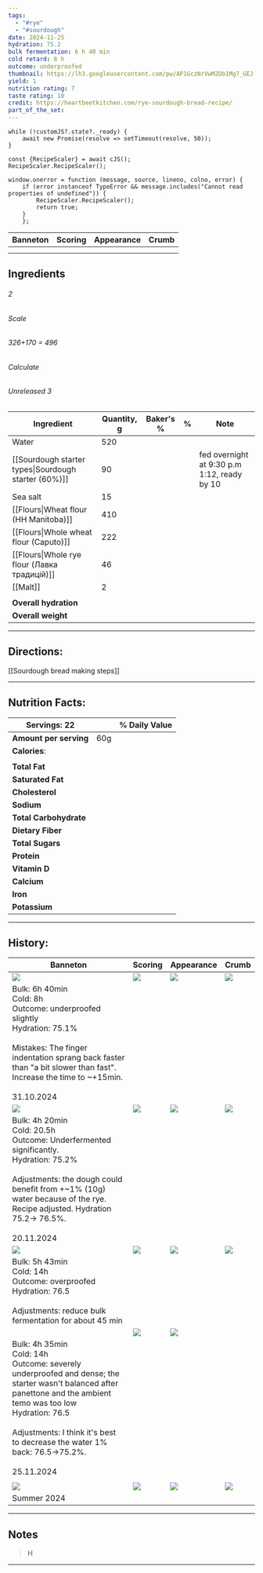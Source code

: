 ```yaml
---
tags:
  - "#rye"
  - "#sourdough"
date: 2024-11-25
hydration: 75.2
bulk fermentation: 6 h 40 min
cold retard: 8 h
outcome: underproofed
thumbnail: https://lh3.googleusercontent.com/pw/AP1GczNrVwM2Db1Mg7_GEJ-sWAyYm-UZcFczq6Yf7376tL_n90Iu5x2oqr50BzbD6fj0WyuixkskClYQrCqmFj_GCIv_cQRAj-cOw4Ul__OlazFyfLs8q9utoWX7oWz1wsfMJw4itFnd6SDev6J2lMD9tkMz=w1280-h960-s-no-gm?authuser=0
yield: 1
nutrition rating: 7
taste rating: 10
credit: https://heartbeetkitchen.com/rye-sourdough-bread-recipe/
part_of_the_set:
---
```

```dataviewjs
while (!customJS?.state?._ready) { 
	await new Promise(resolve => setTimeout(resolve, 50)); 
} 

const {RecipeScaler} = await cJS();
RecipeScaler.RecipeScaler();

window.onerror = function (message, source, lineno, colno, error) {
	if (error instanceof TypeError && message.includes("Cannot read properties of undefined")) {
		RecipeScaler.RecipeScaler();
		return true;
	}
    };
```

| Banneton                                                                                                                                                                                                                             | Scoring                                                                                                                                                                                                                              | Appearance                                                                                                                                                                                                                           | Crumb                                                                                                                                                                                                                                |
| ------------------------------------------------------------------------------------------------------------------------------------------------------------------------------------------------------------------------------------ | ------------------------------------------------------------------------------------------------------------------------------------------------------------------------------------------------------------------------------------ | ------------------------------------------------------------------------------------------------------------------------------------------------------------------------------------------------------------------------------------ | ------------------------------------------------------------------------------------------------------------------------------------------------------------------------------------------------------------------------------------ |
|                                                                                                                                                                                                                                      |                                                                                                                                                                                                                                      |                                                                                                                                                                                                                                      |                                                                                                                                                                                                                                      |
|                                                                                                                                                                                                                                      |                                                                                                                                                                                                                                      |                                                                                                                                                                                                                                      |                                                                                                                                                                                                                                      |


## Ingredients

###### 2
###### Scale
###### 326+170 = 496
###### Calculate
###### Unreleased 3

| Ingredient                                           | Quantity, g | Baker's % | %   | Note                                        |
| ---------------------------------------------------- | ----------- | --------- | --- | ------------------------------------------- |
| Water                                                | 520         |           |     |                                             |
| [[Sourdough starter types\|Sourdough starter (60%)]] | 90          |           |     | fed overnight at 9:30 p.m 1:12, ready by 10 |
| Sea salt                                             | 15          |           |     |                                             |
| [[Flours\|Wheat flour (HH Manitoba)]]                | 410         |           |     |                                             |
| [[Flours\|Whole wheat flour (Caputo)]]               | 222         |           |     |                                             |
| [[Flours\|Whole rye flour (Лавка традицій)]]         | 46          |           |     |                                             |
| [[Malt]]                                             | 2           |           |     |                                             |
|                                                      |             |           |     |                                             |
| **Overall hydration**                                |             |           |     |                                             |
| **Overall weight**                                   |             |           |     |                                             |





---
## Directions:

[[Sourdough bread making steps]]


---
## Nutrition Facts:

| **Servings:** 22       |       | % Daily Value |
| ---------------------- | ----- | ------------- |
| **Amount per serving** | 60g   |               |
| **Calories**:          |       |               |
|                        |       |               |
| **Total Fat**          |       |               |
| **Saturated Fat**      |       |               |
| **Cholesterol**        |       |               |
| **Sodium**             |       |               |
| **Total Carbohydrate** |       |               |
| **Dietary Fiber**      |       |               |
| **Total Sugars**       |       |               |
| **Protein**            |       |               |
| **Vitamin D**          |       |               |
| **Calcium**            |       |               |
| **Iron**               |       |               |
| **Potassium**          |       |               |

---
## History:

| Banneton                                                                                                                                                                                                                                                                      | Scoring                                                                                                                                                                                                                              | Appearance                                                                                                                                                                                                                           | Crumb                                                                                                                                                                                                                                |
| ----------------------------------------------------------------------------------------------------------------------------------------------------------------------------------------------------------------------------------------------------------------------------- | ------------------------------------------------------------------------------------------------------------------------------------------------------------------------------------------------------------------------------------ | ------------------------------------------------------------------------------------------------------------------------------------------------------------------------------------------------------------------------------------ | ------------------------------------------------------------------------------------------------------------------------------------------------------------------------------------------------------------------------------------ |
| ![](https://lh3.googleusercontent.com/pw/AP1GczP8OVsuAIFeBsOHn28Eae-rHtc5ZiX9-2xUlCxPqLYndSh3wF3LOyYGW2eljygEdU3Jt_6_1Xs5vNoq3XSnxfU9kYUUf0ooZ14KXD-Gzj-ow66azOYXwTczBPil0BwR2dt2aBHFzo-wrsM31pC5u_1L=w1280-h960-s-no-gm?authuser=0)                                          | ![](https://lh3.googleusercontent.com/pw/AP1GczNDb6FaMdukJZA8tgKftgCVDFdZ1f9NHG6sPlPspS-T5vTlvNx_OnZw5kOQyigHYLUppzlh993MJYSlLTOpR7BR7iVSpnGtXiZKpB4rjnsYIG5-qX6QflSV1hKdiTtllNsK535M_wnTIWGisMNLFuQj=w1280-h960-s-no-gm?authuser=0) | ![](https://lh3.googleusercontent.com/pw/AP1GczNrVwM2Db1Mg7_GEJ-sWAyYm-UZcFczq6Yf7376tL_n90Iu5x2oqr50BzbD6fj0WyuixkskClYQrCqmFj_GCIv_cQRAj-cOw4Ul__OlazFyfLs8q9utoWX7oWz1wsfMJw4itFnd6SDev6J2lMD9tkMz=w1280-h960-s-no-gm?authuser=0) | ![](https://lh3.googleusercontent.com/pw/AP1GczO5_607lAXhdl01RLgOQsUHzwCB9_IYOt_JqQQwWx2vDerowOL8yKttjtH_-57QuLIl6Gdwh3OAfHI8Z0XbmyMzzZgvkkRTtgRcceV3tKclGEm98wgl8WnE4JHbB-gRLi59-HweSwCXx1mQgnSY_qp6=w779-h1039-s-no-gm?authuser=0) |
| Bulk: 6h 40min<br>Cold: 8h <br>Outcome: underproofed slightly<br>Hydration: 75.1% <br><br>Mistakes: The finger indentation sprang back faster than "a bit slower than fast". Increase the time to ~+15min.<br><br>31.10.2024                                                  |                                                                                                                                                                                                                                      |                                                                                                                                                                                                                                      |                                                                                                                                                                                                                                      |
| ![](https://lh3.googleusercontent.com/pw/AP1GczMQFo0LnVSI07lJjJLdJmEXXRXD_LxqMqttFPiqpw6meoHSN3B12gRbCmnFleaRlfqtjpIvLifL6ICwke6vxiZ2L6gCEbKig_r2qgZGEXsAt5FdFVdfQS4LRe_KN-5WWuQHH1Fl-Ph9CMthDqsoib6k=w1171-h879-s-no-gm?authuser=0)                                          | ![](https://lh3.googleusercontent.com/pw/AP1GczNpJDZXvnmEAtfiF7V8A3OVyolKiJXC-dqXHKwmtMuCWVOcuZg1s4_RewSIMEO9nlJfF5i5uiz6s3zXfJkuMobsn1_-9HFfITdc7E0i3aNvy5sn2s7mNmlfvzJb4B1PODmK50qFjG-MLTAufGxu6tlI=w1104-h879-s-no-gm?authuser=0) | ![](https://lh3.googleusercontent.com/pw/AP1GczOSNUeeCwuALng_ouSPB5n-dhrktu62lp0UfUfFaBeRBU5fDH_lreYlxkfeNxCD5muVvZFaWCE5WPRe2PC2T1iMr1YQRfk6ndj6ib03cINZ6kFA6IQ_meiO3WBG92PbfzYIsWot7qLHA0AvPbzdAtzY=w1171-h879-s-no-gm?authuser=0) | ![](https://lh3.googleusercontent.com/pw/AP1GczPZxcfgc6Y4-SORwC1dyOWaNDxNj28V18H4WiYHRQVujGb-hRAWkNLCdTZgg18kGLN9AAb0pvvq82LwvnrXbgtacBfSACpCkWADhvUR2eA09fI-fTpgeFPE4ZZFY4TuzGmd6VTwhuxWujQAxlkOOpv8=w1280-h822-s-no-gm?authuser=0) |
| Bulk: 4h 20min<br>Cold: 20.5h<br>Outcome: Underfermented significantly.<br>Hydration: 75.2%<br><br>Adjustments: the dough could benefit from +~1% (10g) water because of the rye. Recipe adjusted. Hydration 75.2-> 76.5%.<br><br>20.11.2024                                  |                                                                                                                                                                                                                                      |                                                                                                                                                                                                                                      |                                                                                                                                                                                                                                      |
| ![](https://lh3.googleusercontent.com/pw/AP1GczPCGjaisPjxM9GeoMhh-nbklTMGbsUIxDV0Kcc_cGlI0TCk4OKZlK3LDOtZu896dPUhI5t7VYmFO7LAZSnWWAXkfQDYHqK2i0jZHc_r1BlqJ4oE_roT1-KQHNPv4neRFKCJarT-oHCPnTprevisfdHZ=w1171-h879-s-no-gm?authuser=0)                                          | ![](https://lh3.googleusercontent.com/pw/AP1GczOPNL36hGMzPis9ABg6Cgmo1pBUmcmQyo1BDIhChFoXwqFE7_FrOKXuqeTL4du7rl9dTiNrMZ86gIjYpM8Z5qaIHoUljRhnvT--IxBfV8keaFivWqdttN5I8ZEy9hAhBI_XMgBt87qcVtS09Efj2oy-=w1171-h879-s-no-gm?authuser=0) | ![](https://lh3.googleusercontent.com/pw/AP1GczPIvDlywmpAo-puQ9vLKtZd_6qbohEL4iMeJwKOz3-3-9UPfk1KUuOWEf6F1JtggfLOTHZfOSVAoJBfMhAkYxT952F9jpQyALxwL5XQHs4TF26E6cxTzqMGhIxEG52ssjJ7b_pjgRYTSingbVxaz1jY=w1171-h879-s-no-gm?authuser=0) | ![](https://lh3.googleusercontent.com/pw/AP1GczOCYhFYUSmt0_pr9t_7jb38RrN8Zsb8lNluUdim3G_hBYe6P3SYe9sPducM65OchzlH7kpIlqsbPnMj3Z82AEM-iytr02kCJOMcR5PitH2Pyri0xx7brt_rmmtv-9hKqZZB9lBsNdVMPj_wax7XytTX=w1280-h778-s-no-gm?authuser=0) |
| Bulk: 5h 43min<br>Cold: 14h<br>Outcome: overproofed <br>Hydration: 76.5<br><br>Adjustments: reduce bulk fermentation for about 45 min                                                                                                                                         |                                                                                                                                                                                                                                      |                                                                                                                                                                                                                                      |                                                                                                                                                                                                                                      |
|                                                                                                                                                                                                                                                                               | ![](https://lh3.googleusercontent.com/pw/AP1GczNwS_3lOSr8SyFkqePe_VDcTFC-q2fNohHsttmorJ970ZG3KkHDYdQqmBqaHkWGmL4ZR2YNLYmp45Mq-QM2NsMQoFAyjua-WBAY42KKUjzCmgipjueyPXoemSX4cM9fiTTju1mrbTUCJOGu6HuYlYpB=w1171-h879-s-no-gm?authuser=0) | ![](https://lh3.googleusercontent.com/pw/AP1GczN1-M5sX27dn9bbI03ZcsAOpYxHHVkRaYELIeI0FrrPARh31MX61LHz2hB-aQ8FpesGppZ31yVY5lkrZWfid42Fv1CTzFetZ3ftc4jhVcghkDBXz1jM4MiNOi9pUXSCG_0Fjqzvekj3buTW8HhBwd4p=w1171-h879-s-no-gm?authuser=0) |                                                                                                                                                                                                                                      |
| Bulk: 4h 35min<br>Cold: 14h<br>Outcome: severely underproofed and dense; the starter wasn't balanced after panettone and the ambient temo was too low <br>Hydration: 76.5<br><br>Adjustments: I think it's best to decrease the water 1% back: 76.5->75.2%.<br><br>25.11.2024 |                                                                                                                                                                                                                                      |                                                                                                                                                                                                                                      |                                                                                                                                                                                                                                      |
|                                                                                                                                                                                                                                                                               |                                                                                                                                                                                                                                      |                                                                                                                                                                                                                                      |                                                                                                                                                                                                                                      |
| ![](https://lh3.googleusercontent.com/pw/AP1GczNrd_L-nDIaGs0GxGBRC1n0w_JiFogDHCS-HSo__SmAju1sEvCpQ5StKt73IyiBc1SE1oDjnc0P-g26UUMq4Siq90e_Y50ztx-NP2aIK-n5-7FB4bnqwt98gluaK9O7yYsI0jfGSMm0EpmNrHrLoYCH=w1131-h858-s-no-gm?authuser=0)                                          | ![](https://lh3.googleusercontent.com/pw/AP1GczMHT6jqZDe72lUno53opw7lK6aY4AuJ_bUQ9z3sy2S_IQf325jiywv-8PBuSyloKQyVLu8GYMENscbZDuGRiEhaUnGyiSu5givzA6-c4SBYMEj1lB_MMs8jiND6N22Sa_gwoVUQ4JQYq02Zo1Yul9o1=w1059-h809-s-no-gm?authuser=0) | ![](https://lh3.googleusercontent.com/pw/AP1GczMKJRR3KZ_igX8sZe0zFM10XH1ZY8pnCrtkDIB0wS--n9Zfm49-bV7Z0IgVwTc5g3M8oMtwA8EwLqu1DyZKtnqzd09BYE0zPoZ6P6asPtqpysAr7gYWwbQU9vEFLBdcXQdfnq9k8XZU1PhcLN8feI-D=w838-h858-s-no-gm?authuser=0)  | ![](https://lh3.googleusercontent.com/pw/AP1GczPOfOmqlmuJ-e5bZ3hrl8d-jBm2Am78Q5qZpZATxCzZzOOEGP_5RaQnloI7kzA3ZycpT8kMuWvlAv843nEu457xhM-Alnd9EFx4LILNj4uwdPsYRNiZeU9uv0xjJrLok05WNK5yVCEilMGbe6bi1rl9=w1070-h801-s-no-gm?authuser=0) |
| Summer 2024                                                                                                                                                                                                                                                                   |                                                                                                                                                                                                                                      |                                                                                                                                                                                                                                      |                                                                                                                                                                                                                                      |

---
## Notes

> H

---



